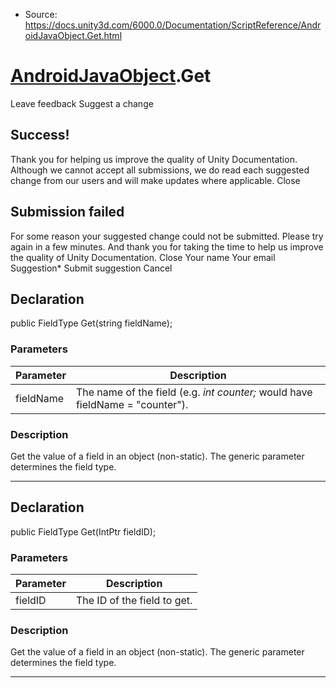 * Source: https://docs.unity3d.com/6000.0/Documentation/ScriptReference/AndroidJavaObject.Get.html

#  [AndroidJavaObject](https://docs.unity3d.com/6000.0/Documentation/ScriptReference/AndroidJavaObject.html).Get
Leave feedback
Suggest a change
## Success!
Thank you for helping us improve the quality of Unity Documentation. Although we cannot accept all submissions, we do read each suggested change from our users and will make updates where applicable.
Close
## Submission failed
For some reason your suggested change could not be submitted. Please <a>try again</a> in a few minutes. And thank you for taking the time to help us improve the quality of Unity Documentation.
Close
Your name Your email Suggestion* Submit suggestion
Cancel
## Declaration
public FieldType Get(string fieldName); 
### Parameters
Parameter | Description  
---|---  
fieldName | The name of the field (e.g. _int counter;_ would have fieldName = "counter").  
### Description
Get the value of a field in an object (non-static).
The generic parameter determines the field type.
* * *
## Declaration
public FieldType Get(IntPtr fieldID); 
### Parameters
Parameter | Description  
---|---  
fieldID | The ID of the field to get.  
### Description
Get the value of a field in an object (non-static).
The generic parameter determines the field type.
* * *
